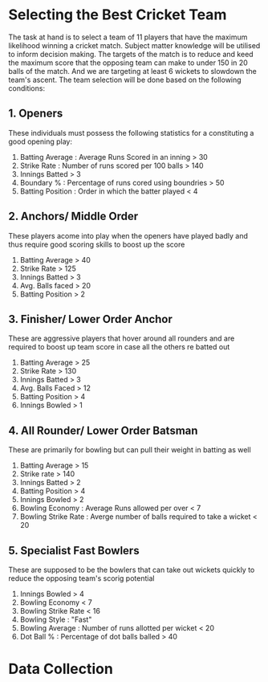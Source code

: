 # Selecting the Best Cricket Team 
The task at hand is to select a team of 11 players that have the maximum likelihood winning a cricket match. Subject matter knowledge will be utilised to inform decision making.
The targets of the match is to reduce and keed the maximum score that the opposing team can make to under 150 in 20 balls of the match. And we are targeting at least 6 wickets to slowdown the team's ascent. The team selection will be done based on the following conditions:

## 1. Openers 
These individuals must possess the following statistics for a constituting a good opening play:
1. Batting Average : Average Runs Scored in an inning > 30
2. Strike Rate : Number of runs scored per 100 balls > 140
3. Innings Batted > 3
4. Boundary % : Percentage of runs cored using boundries > 50
5. Batting Position : Order in which the batter played < 4

## 2. Anchors/ Middle Order
These players acome into play when the openers have played badly and thus require good scoring skills to boost up the score
1. Batting Average > 40
2. Strike Rate > 125
3. Innings Batted > 3
4. Avg. Balls faced > 20
5. Batting Position > 2

## 3. Finisher/ Lower Order Anchor
These are aggressive players that hover around all rounders and are required to boost up team score in case all the others re batted out
1. Batting Average > 25
2. Strike Rate > 130
3. Innings Batted > 3
4. Avg. Balls Faced > 12
5. Batting Position > 4
6. Innings Bowled > 1

## 4. All Rounder/ Lower Order Batsman
These are primarily for bowling but can pull their weight in batting as well
1. Batting Average > 15
2. Strike rate > 140
3. Innings Batted > 2
4. Batting Position > 4
5. Innings Bowled > 2
6. Bowling Economy : Average Runs allowed per over < 7
7. Bowling Strike Rate : Averge number of balls required to take a wicket < 20

## 5. Specialist Fast Bowlers
These are supposed to be the bowlers that can take out wickets quickly to reduce the opposing team's scorig potential
1. Innings Bowled > 4
2. Bowling Economy < 7
3. Bowling Strike Rate < 16
4. Bowling Style : "Fast"
5. Bowling Average : Number of runs allotted per wicket < 20
6. Dot Ball % : Percentage of dot balls balled > 40

# Data Collection 
